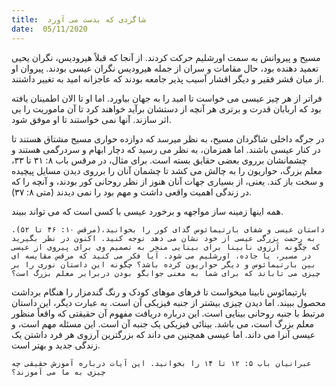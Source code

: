 ```yaml
---
title:  شاگردی که بدست می آورد
date:  05/11/2020
---
```


مسیح و پیروانش به سمت اورشلیم حرکت کردند. از آنجا که قبلاً  هیرودیس، نگران یحیی تعمید دهنده بود، حال مقامات و سران از جمله هیرودیس نگران عیسی بودند. پیروان او از میان قشر فقیر و دیگر اقشار آسیب پذیر جامعه بودند که عاجزانه امید به تغییر داشتند.

فراتر از هر چیز عیسی می خواست تا امید را به جهان بیاورد. اما او تا الان اطمینان یافته بود که اربابان قدرت و برتری هر آنچه از دستشان برآید خواهند کرد تا آن ماموریت را بی اثر سازند. آنها نمی خواستند تا او موفق شود.

در جرگه داخلی شاگردان مسیح، به نظر میرسد که دوازده حواری مسیح مشتاق هستند تا در کنار عیسی باشند. اما همزمان، به نظر می رسید که دچار ابهام و سردرگمی هستند و چشمانشان برروی بعضی حقایق بسته است. برای مثال، در مرقس باب ۸: ۳۱ تا ۳۳، معلم بزرگ، حواریون را به چالش می کشد تا چشمان آنان را برروی دیدن مسایل پیچیده و سخت باز کند. یعنی، از بسیاری جهات آنان هنوز از نظر روحانی کور بودند، و آنچه را که در زندگی اهمیت واقعی داشت و مهم بود را نمی دیدند (متی ۸: ۳۷).

همه اینها زمینه ساز مواجهه و برخورد عیسی با کسی است که می تواند ببیند.

`داستان عیسی و شفای بارتیمائوس گدای کور را بخوانید،(مرقس ۱۰: ۴۶ تا ۵۲). به رحمت بزرگی عیسی از خود نشان می دهد توجه کنید. اکنون در نظر بگیرید که چگونه آرزوی نابینا برای بینایی منجر به تصمیم وی برای پیروی از عیسی در مسیر، یا جاده، اورشلیم می شود. آیا فکر می کنید که مرقس مقایسه ای بین بارتیمائوس و دیگر حواریون کرده باشد؟ چگونه این داستان نوری را بر چیزی می تاباند که برای شما به معنی جوابگو بودن دربرابر معلم بزرگ است؟`

بارتیمائوس نابینا میخواست تا فرهای موهای کودک و رنگ گندمزار را هنگام برداشت محصول ببیند. اما دیدن چیزی بیشتر از جنبه فیزیکی آن است. به عبارت دیگر، این داستان مرتبط با جنبه روحانی بینایی است. این درباره دریافت  مفهوم آن حقیقتی که واقعاً منظور معلم بزرگ است، می باشد. بینائی فیزیکی یک جنبه آن است. این مسئله مهم است، و عیسی آنرا می داند. اما عیسی همچنین می داند که بزرگترین آرزوی هر فرد داشتن یک زندگی جدید و بهتر است.

`عبرانیان باب ۵: ۱۲ تا ۱۴ را بخوانید. این آیات درباره آموزش حقیقی چه چیزی به ما می آموزند؟`